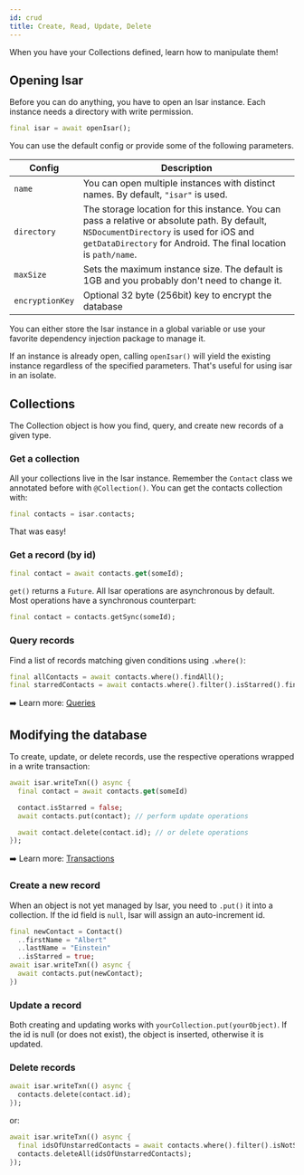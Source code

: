 ```yaml
---
id: crud
title: Create, Read, Update, Delete
---
```


When you have your Collections defined, learn how to manipulate them!

## Opening Isar

Before you can do anything, you have to open an Isar instance. Each instance needs a directory with write permission.

```dart
final isar = await openIsar();
```

You can use the default config or provide some of the following parameters.

| Config          | Description                                                                                                                                                                                                |
| --------------- | ---------------------------------------------------------------------------------------------------------------------------------------------------------------------------------------------------------- |
| `name`          | You can open multiple instances with distinct names. By default, `"isar"` is used.                                                                                                                         |
| `directory`     | The storage location for this instance. You can pass a relative or absolute path. By default, `NSDocumentDirectory` is used for iOS and `getDataDirectory` for Android. The final location is `path/name`. |
| `maxSize`       | Sets the maximum instance size. The default is 1GB and you probably don't need to change it.                                                                                                               |
| `encryptionKey` | Optional 32 byte (256bit) key to encrypt the database                                                                                                                                                      |

You can either store the Isar instance in a global variable or use your favorite dependency injection package to manage it.

If an instance is already open, calling `openIsar()` will yield the existing instance regardless of the specified parameters. That's useful for using isar in an isolate.

## Collections

The Collection object is how you find, query, and create new records of a given type.

### Get a collection

All your collections live in the Isar instance. Remember the `Contact` class we annotated before with `@Collection()`. You can get the contacts collection with:

```dart
final contacts = isar.contacts;
```

That was easy!

### Get a record (by id)

```dart
final contact = await contacts.get(someId);
```

`get()` returns a `Future`. All Isar operations are asynchronous by default. Most operations have a synchronous counterpart:

```dart
final contact = contacts.getSync(someId);
```

### Query records

Find a list of records matching given conditions using `.where()`:

```dart
final allContacts = await contacts.where().findAll();
final starredContacts = await contacts.where().filter().isStarred().findAll();
```

➡️ Learn more: [Queries](queries)

## Modifying the database

To create, update, or delete records, use the respective operations wrapped in a write transaction:

```dart
await isar.writeTxn(() async {
  final contact = await contacts.get(someId)

  contact.isStarred = false;
  await contacts.put(contact); // perform update operations

  await contact.delete(contact.id); // or delete operations
});
```

➡️ Learn more: [Transactions](transactions)

### Create a new record

When an object is not yet managed by Isar, you need to `.put()` it into a collection. If the id field is `null`, Isar will assign an auto-increment id.

```dart
final newContact = Contact()
  ..firstName = "Albert"
  ..lastName = "Einstein"
  ..isStarred = true;
await isar.writeTxn(() async {
  await contacts.put(newContact);
})
```

### Update a record

Both creating and updating works with `yourCollection.put(yourObject)`. If the id is null (or does not exist), the object is inserted, otherwise it is updated.

### Delete records

```dart
await isar.writeTxn(() async {
  contacts.delete(contact.id);
});
```

or:

```dart
await isar.writeTxn(() async {
  final idsOfUnstarredContacts = await contacts.where().filter().isNotStarred().idProperty().findAll();
  contacts.deleteAll(idsOfUnstarredContacts);
});
```

